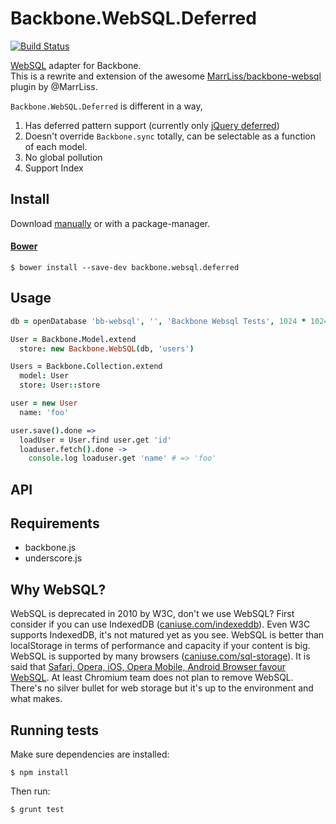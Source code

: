 # Backbone.WebSQL.Deferred
[![Build Status](https://secure.travis-ci.org/banyan/backbone.websql.deferred.png?branch=master)](http://travis-ci.org/banyan/backbone.websql.deferred)

[WebSQL](http://www.w3.org/TR/webdatabase/) adapter for Backbone.<br />
This is a rewrite and extension of the awesome [MarrLiss/backbone-websql](https://github.com/MarrLiss/backbone-websql) plugin by @MarrLiss.

`Backbone.WebSQL.Deferred` is different in a way,

1. Has deferred pattern support (currently only [jQuery deferred](http://api.jquery.com/category/deferred-object/))
1. Doesn't override `Backbone.sync` totally, can be selectable as a function of each model.
1. No global pollution
1. Support Index

## Install

Download [manually](https://github.com/banyan/backbone.websql.deferred/releases) or with a package-manager.

#### [Bower](http://bower.io)

```
$ bower install --save-dev backbone.websql.deferred
```

## Usage

```coffeescript
db = openDatabase 'bb-websql', '', 'Backbone Websql Tests', 1024 * 1024

User = Backbone.Model.extend
  store: new Backbone.WebSQL(db, 'users')

Users = Backbone.Collection.extend
  model: User
  store: User::store

user = new User
  name: 'foo'

user.save().done =>
  loadUser = User.find user.get 'id'
  loaduser.fetch().done ->
    console.log loaduser.get 'name' # => 'foo'
```

## API

## Requirements

* backbone.js
* underscore.js

## Why WebSQL?

WebSQL is deprecated in 2010 by W3C, don't we use WebSQL?
First consider if you can use IndexedDB ([caniuse.com/indexeddb](http://caniuse.com/indexeddb)).
Even W3C supports IndexedDB, it's not matured yet as you see.
WebSQL is better than localStorage in terms of performance and capacity if your content is big.
WebSQL is supported by many browsers ([caniuse.com/sql-storage](http://caniuse.com/sql-storage)).
It is said that [Safari, Opera, iOS, Opera Mobile, Android Browser favour WebSQL](https://hacks.mozilla.org/2012/03/there-is-no-simple-solution-for-local-storage/).
At least Chromium team does not plan to remove WebSQL. There's no silver bullet for web storage but it's up to the environment and what makes.

## Running tests

Make sure dependencies are installed:

```
$ npm install
```

Then run:

```
$ grunt test
```
